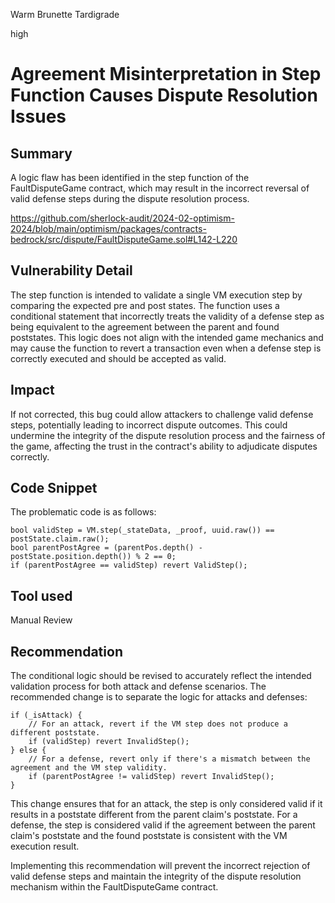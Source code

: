 Warm Brunette Tardigrade

high

# Agreement Misinterpretation in Step Function Causes Dispute Resolution Issues

## Summary
A logic flaw has been identified in the step function of the FaultDisputeGame contract, which may result in the incorrect 
reversal of valid defense steps during the dispute resolution process.

https://github.com/sherlock-audit/2024-02-optimism-2024/blob/main/optimism/packages/contracts-bedrock/src/dispute/FaultDisputeGame.sol#L142-L220

## Vulnerability Detail

The step function is intended to validate a single VM execution step by comparing the expected pre and post states. 
The function uses a conditional statement that incorrectly treats the validity of a defense step as being equivalent 
to the agreement between the parent and found poststates. This logic does not align with the intended game mechanics 
and may cause the function to revert a transaction even when a defense step is correctly executed and should be accepted 
as valid.


## Impact
If not corrected, this bug could allow attackers to challenge valid defense steps, potentially leading to incorrect 
dispute outcomes. This could undermine the integrity of the dispute resolution process and the fairness of the game, 
affecting the trust in the contract's ability to adjudicate disputes correctly.

## Code Snippet
The problematic code is as follows:

```solidity
bool validStep = VM.step(_stateData, _proof, uuid.raw()) == postState.claim.raw();
bool parentPostAgree = (parentPos.depth() - postState.position.depth()) % 2 == 0;
if (parentPostAgree == validStep) revert ValidStep();
```

## Tool used
Manual Review

## Recommendation
The conditional logic should be revised to accurately reflect the intended validation process for both attack and defense 
scenarios. The recommended change is to separate the logic for attacks and defenses:

```solidity
if (_isAttack) {
    // For an attack, revert if the VM step does not produce a different poststate.
    if (validStep) revert InvalidStep();
} else {
    // For a defense, revert only if there's a mismatch between the agreement and the VM step validity.
    if (parentPostAgree != validStep) revert InvalidStep();
}
```

This change ensures that for an attack, the step is only considered valid if it results in a poststate different from the 
parent claim's poststate. For a defense, the step is considered valid if the agreement between the parent claim's poststate 
and the found poststate is consistent with the VM execution result.

Implementing this recommendation will prevent the incorrect rejection of valid defense steps and maintain the integrity 
of the dispute resolution mechanism within the FaultDisputeGame contract.

